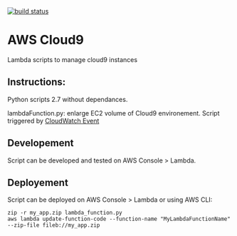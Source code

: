 <a href="https://drone.fpfis.eu/ec-europa/cloud9">
  <img src="https://drone.fpfis.eu/api/badges/ec-europa/cloud9/status.svg?branch=lambda/resizeEC2Volume" alt="build status">
</a>

# AWS Cloud9

Lambda scripts to manage cloud9 instances

## Instructions:


Python scripts 2.7 without dependances.

lambdaFunction.py: enlarge EC2 volume of Cloud9 environement.
Script triggered by [CloudWatch Event](./cloudWatch.event)

## Developement

Script can be developed and tested on AWS Console > Lambda.


## Deployement 

Script can be deployed on AWS Console > Lambda or using AWS CLI:
```
zip -r my_app.zip lambda_function.py
aws lambda update-function-code --function-name "MyLambdaFunctionName" --zip-file fileb://my_app.zip
```

